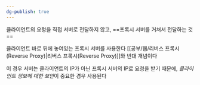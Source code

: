 ```yaml
---
dg-publish: true
---
```

클라이언트의 요청을 직접 서버로 전달하지 않고, ==프록시 서버를 거쳐서 전달하는 것==

클라이언트 바로 뒤에 놓여있는 프록시 서버를 사용한다
[[공부/웹/리버스 프록시(Reverse Proxy)\|리버스 프록시(Reverse Proxy)]]와 반대 개념이다

이 경우 서버는 클라이언트의 IP가 아닌 프록시 서버의 IP로 요청을 받기 때문에, *클라이언트 정보에 대한 보안*이 중요한 경우 사용된다